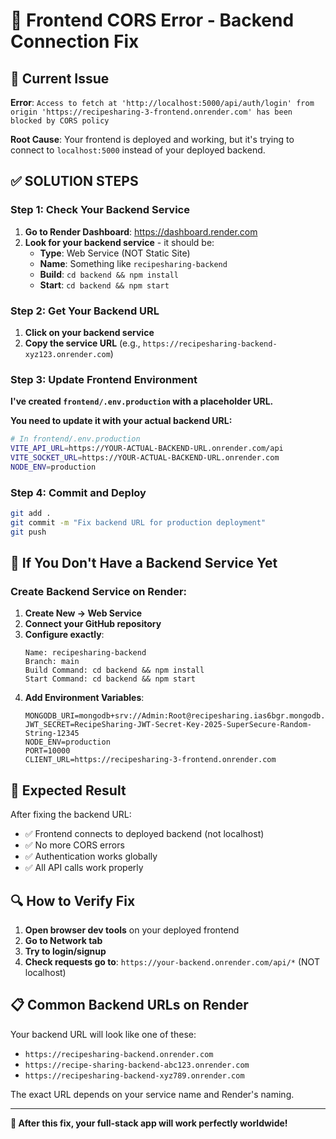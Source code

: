 # 🔧 Frontend CORS Error - Backend Connection Fix

## 🚨 Current Issue

**Error**: `Access to fetch at 'http://localhost:5000/api/auth/login' from origin 'https://recipesharing-3-frontend.onrender.com' has been blocked by CORS policy`

**Root Cause**: Your frontend is deployed and working, but it's trying to connect to `localhost:5000` instead of your deployed backend.

## ✅ SOLUTION STEPS

### Step 1: Check Your Backend Service

1. **Go to Render Dashboard**: https://dashboard.render.com
2. **Look for your backend service** - it should be:
   - **Type**: Web Service (NOT Static Site)
   - **Name**: Something like `recipesharing-backend`
   - **Build**: `cd backend && npm install`
   - **Start**: `cd backend && npm start`

### Step 2: Get Your Backend URL

1. **Click on your backend service**
2. **Copy the service URL** (e.g., `https://recipesharing-backend-xyz123.onrender.com`)

### Step 3: Update Frontend Environment

**I've created `frontend/.env.production` with a placeholder URL.**

**You need to update it with your actual backend URL:**

```bash
# In frontend/.env.production
VITE_API_URL=https://YOUR-ACTUAL-BACKEND-URL.onrender.com/api
VITE_SOCKET_URL=https://YOUR-ACTUAL-BACKEND-URL.onrender.com
NODE_ENV=production
```

### Step 4: Commit and Deploy

```bash
git add .
git commit -m "Fix backend URL for production deployment"
git push
```

## 🚀 If You Don't Have a Backend Service Yet

### Create Backend Service on Render:

1. **Create New → Web Service**
2. **Connect your GitHub repository**
3. **Configure exactly**:
   ```
   Name: recipesharing-backend
   Branch: main
   Build Command: cd backend && npm install
   Start Command: cd backend && npm start
   ```
4. **Add Environment Variables**:
   ```
   MONGODB_URI=mongodb+srv://Admin:Root@recipesharing.ias6bgr.mongodb.net/RecipeSharing
   JWT_SECRET=RecipeSharing-JWT-Secret-Key-2025-SuperSecure-Random-String-12345
   NODE_ENV=production
   PORT=10000
   CLIENT_URL=https://recipesharing-3-frontend.onrender.com
   ```

## 🎯 Expected Result

After fixing the backend URL:
- ✅ Frontend connects to deployed backend (not localhost)
- ✅ No more CORS errors
- ✅ Authentication works globally
- ✅ All API calls work properly

## 🔍 How to Verify Fix

1. **Open browser dev tools** on your deployed frontend
2. **Go to Network tab**
3. **Try to login/signup**
4. **Check requests go to**: `https://your-backend.onrender.com/api/*` (NOT localhost)

## 📋 Common Backend URLs on Render

Your backend URL will look like one of these:
- `https://recipesharing-backend.onrender.com`
- `https://recipe-sharing-backend-abc123.onrender.com`
- `https://recipesharing-backend-xyz789.onrender.com`

The exact URL depends on your service name and Render's naming.

---

**🎉 After this fix, your full-stack app will work perfectly worldwide!**
